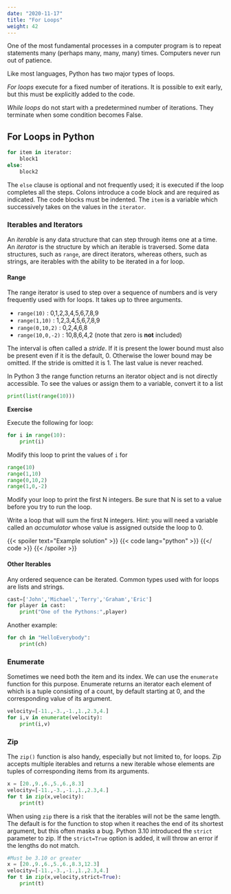 ```yaml
---
date: "2020-11-17"
title: "For Loops"
weight: 42
---
```


One of the most fundamental processes in a computer program is to repeat statements many (perhaps many, many, many) times.  Computers never run out of patience.

Like most languages, Python has two major types of loops.  

_For loops_ execute for a fixed number of iterations.  It is possible to exit early, but this must be explicitly added to the code. 

_While loops_ do not start with a predetermined number of iterations.  They terminate when some condition becomes False.

## For Loops in Python

```python
for item in iterator:
    block1
else:
    block2
```
The `else` clause is optional and not frequently used; it is executed if the loop completes all the steps. Colons introduce a code block and are required as indicated. The code blocks must be indented.  The `item` is a variable which successively takes on the values in the `iterator`.  

### Iterables and Iterators

An _iterable_ is any data structure that can step through items one at a time.  An _iterator_ is the structure by which an iterable is traversed. Some data structures, such as `range`, are direct iterators, whereas others, such as strings, are iterables with the ability to be iterated in a for loop.

#### Range

The range iterator is used to step over a sequence of numbers and is very frequently used with for loops.  It takes up to three arguments.

* `range(10)`  : 0,1,2,3,4,5,6,7,8,9
* `range(1,10)` : 1,2,3,4,5,6,7,8,9
* `range(0,10,2)` : 0,2,4,6,8
* `range(10,0,-2)` : 10,8,6,4,2 (note that zero is __not__ included)

The interval is often called a _stride_.  If it is present the lower bound must also be present even if it is the default, 0.  Otherwise the lower bound may be omitted.  If the stride is omitted it is 1.  The last value is never reached.

In Python 3 the range function returns an iterator object and is not directly accessible.  To see the values or assign them to a variable, convert it to a list
```python
print(list(range(10)))
```

**Exercise**

Execute the following for loop:

```python
for i in range(10):
    print(i)
```

Modify this loop to print the values of `i` for 

```python
range(10)
range(1,10)
range(0,10,2)
range(1,0,-2)
```

Modify your loop to print the first N integers.  Be sure that N is set to a value before you try to run the loop.

Write a loop that will sum the first N integers.  Hint: you will need a variable called an <em>accumulator</em> whose value is assigned outside the loop to 0.

{{< spoiler text="Example solution" >}}
{{< code lang="python" >}}
[](/content/courses/python-introduction/code/exercises/sum_to_N.py)
{{</ code >}}
{{< /spoiler >}}

#### Other Iterables

Any ordered sequence can be iterated.  Common types used with for loops are lists and strings.

```python
cast=['John','Michael','Terry','Graham','Eric']
for player in cast:
    print("One of the Pythons:",player)
```

Another example:

```python
for ch in "HelloEverybody":
    print(ch)
```

### Enumerate

Sometimes we need both the item and its index.  We can use the `enumerate` function for this purpose.  Enumerate returns an iterator each element of which is a tuple consisting of a count, by default starting at 0, and the corresponding value of its argument.

```python
velocity=[-11.,-3.,-1.,1.,2.3,4.]
for i,v in enumerate(velocity):
    print(i,v)
```

### Zip

The `zip()` function is also handy, especially but not limited to, for loops.  Zip accepts multiple iterables and returns a new iterable whose elements are tuples of corresponding items from its arguments.  

```python
x = [20.,9.,6.,5.,6.,8.3]
velocity=[-11.,-3.,-1.,1.,2.3,4.]
for t in zip(x,velocity):
    print(t)
```

When using `zip` there is a risk that the iterables will not be the same length. The default is for the function to stop when it reaches the end of its shortest argument, but this often masks a bug.  Python 3.10 introduced the `strict` parameter to zip.  If the `strict=True` option is added, it will throw an error if the lengths do not match.  

```python
#Must be 3.10 or greater
x = [20.,9.,6.,5.,6.,8.3,12.3]
velocity=[-11.,-3.,-1.,1.,2.3,4.]
for t in zip(x,velocity,strict=True):
    print(t)
```
